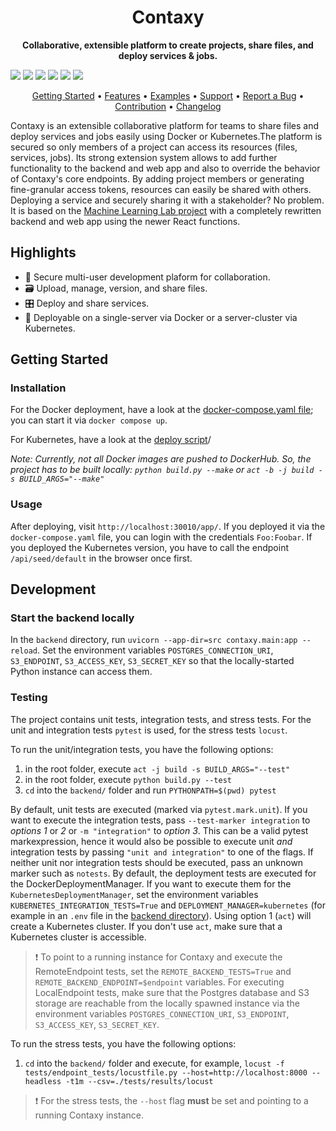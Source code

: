 <!-- markdownlint-disable MD033 MD041 -->
<h1 align="center">
    Contaxy
</h1>

<p align="center">
    <strong>Collaborative, extensible platform to create projects, share files, and deploy services & jobs.</strong>
</p>

<p>
    <a href="https://pypi.org/project/contaxy/" title="PyPi Version"><img src="https://img.shields.io/pypi/v/contaxy?color=green&style=flat"></a>
    <a href="https://pypi.org/project/contaxy/" title="Python Version"><img src="https://img.shields.io/badge/Python-3.6%2B-blue&style=flat"></a>
    <a href="https://github.com/ml-tooling/opyrator/blob/main/LICENSE" title="Project License"><img src="https://img.shields.io/badge/License-MIT-green.svg"></a>
    <a href="https://github.com/ml-tooling/contaxy/actions?query=workflow%3Abuild-pipeline" title="Build status"><img src="https://img.shields.io/github/workflow/status/ml-tooling/contaxy/build-pipeline?style=flat"></a>
    <a href="ttps://mltooling.substack.com/subscribe" title="Subscribe to newsletter"><img src="http://bit.ly/2Md9rxM"></a>
    <a href="https://twitter.com/mltooling" title="Follow on Twitter"><img src="https://img.shields.io/twitter/follow/mltooling.svg?style=social&label=Follow"></a>
</p>

<p align="center">
  <a href="#getting-started">Getting Started</a> •
  <a href="#features">Features</a> •
  <a href="#examples">Examples</a> •
  <a href="#support--feedback">Support</a> •
  <a href="https://github.com/ml-tooling/opyrator/issues/new?labels=bug&template=01_bug-report.md">Report a Bug</a> •
  <a href="#contribution">Contribution</a> •
  <a href="https://github.com/ml-tooling/opyrator/releases">Changelog</a>
</p>

Contaxy is an extensible collaborative platform for teams to share files and deploy services and jobs easily using Docker or Kubernetes.The platform is secured so only members of a project can access its resources (files, services, jobs). Its strong extension system allows to add further functionality to the backend and web app and also to override the behavior of Contaxy's core endpoints. By adding project members or generating fine-granular access tokens, resources can easily be shared with others. Deploying a service and securely sharing it with a stakeholder? No problem. It is based on the [Machine Learning Lab project](https://github.com/SAP/machine-learning-lab) with a completely rewritten backend and web app using the newer React functions.

## Highlights

- 🔐 Secure multi-user development plaform for collaboration.
- 🗃️ Upload, manage, version, and share files.
- 🎛 Deploy and share services.
- 🐳 Deployable on a single-server via Docker or a server-cluster via Kubernetes.

## Getting Started

### Installation

For the Docker deployment, have a look at the [docker-compose.yaml file](./test_deployment/docker-compose.yml); you can start it via `docker compose up`.

For Kubernetes, have a look at the [deploy script](./test_deployment/kubernetes/deploy.sh)/

*Note: Currently, not all Docker images are pushed to DockerHub. So, the project has to be built locally: `python build.py --make` or `act -b -j build -s BUILD_ARGS="--make" `*

### Usage

After deploying, visit `http://localhost:30010/app/`. If you deployed it via the `docker-compose.yaml` file, you can login with the credentials `Foo:Foobar`. If you deployed the Kubernetes version, you have to call the endpoint `/api/seed/default` in the browser once first.

## Development

### Start the backend locally

In the `backend` directory, run `uvicorn --app-dir=src contaxy.main:app --reload`. Set the environment variables `POSTGRES_CONNECTION_URI`, `S3_ENDPOINT`, `S3_ACCESS_KEY`, `S3_SECRET_KEY` so that the locally-started Python instance can access them.

### Testing

The project contains unit tests, integration tests, and stress tests. For the unit and integration tests `pytest` is used, for the stress tests `locust`.

To run the unit/integration tests, you have the following options:

1. in the root folder, execute `act -j build -s BUILD_ARGS="--test"`
2. in the root folder, execute `python build.py --test`
3. `cd` into the `backend/` folder and run `PYTHONPATH=$(pwd) pytest`

By default, unit tests are executed (marked via `pytest.mark.unit`). If you want to execute the integration tests, pass `--test-marker integration` to *options 1* or *2* or `-m "integration"` to *option 3*. This can be a valid pytest markexpression, hence it would also be possible to execute unit *and* integration tests by passing `"unit and integration"` to one of the flags. If neither unit nor integration tests should be executed, pass an unknown marker such as `notests`.
By default, the deployment tests are executed for the DockerDeploymentManager. If you want to execute them for the `KubernetesDeploymentManager`, set the environment variables `KUBERNETES_INTEGRATION_TESTS=True` and `DEPLOYMENT_MANAGER=kubernetes` (for example in an `.env` file in the [backend directory](./backend)).
Using option 1 (`act`) will create a Kubernetes cluster. If you don't use `act`, make sure that a Kubernetes cluster is accessible.

> ❗ To point to a running instance for Contaxy and execute the RemoteEndpoint tests, set the `REMOTE_BACKEND_TESTS=True` and `REMOTE_BACKEND_ENDPOINT=$endpoint` variables. For executing LocalEndpoint tests, make sure that the Postgres database and S3 storage are reachable from the locally spawned instance via the environment variables `POSTGRES_CONNECTION_URI`, `S3_ENDPOINT`, `S3_ACCESS_KEY`, `S3_SECRET_KEY`.

To run the stress tests, you have the following options:

1. `cd` into the `backend/` folder and execute, for example, `locust -f tests/endpoint_tests/locustfile.py --host=http://localhost:8000 --headless -t1m --csv=./tests/results/locust`

> ❗ For the stress tests, the `--host` flag **must** be set and pointing to a running Contaxy instance.
